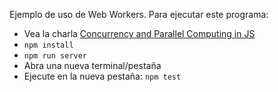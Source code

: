 Ejemplo de uso de Web Workers. Para ejecutar este programa:

* Vea la charla
[Concurrency and Parallel Computing in JS](http://www.infoq.com/presentations/javascript-concurrency-parallelism)
* `npm install`
* `npm run server`
* Abra una nueva terminal/pestaña
* Ejecute en la nueva pestaña: `npm test`
